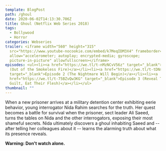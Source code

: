 ```yaml
---
template: BlogPost
path: /ghoul
date: 2020-06-02T14:13:30.706Z
title: Ghoul (Netflix Web Series 2018)
tags:
  - Bollywood
  - Horror
categories: Webseries
trailer: <iframe width="560" height="315"
  src="https://www.youtube-nocookie.com/embed/k7MeqIDM3X4" frameborder="0"
  allow="accelerometer; autoplay; encrypted-media; gyroscope;
  picture-in-picture" allowfullscreen></iframe>
episodes: <ul><li><a href="https://we.tl/t-nMzNCvV56z" target="_blank">Episode 1
  (Out of the Smokeless Fire)</a></li><li><a href="https://we.tl/t-tDNsFJgNKh"
  target="_blank">Episode 2 (The Nightmare Will Begin)</a></li><li><a
  href="https://we.tl/t-75BZvQw3KG" target="_blank">Episode 3 (Reveal Their
  Guilt, Eat Their Flesh)</a></li></ul>
thumbnail: ""
---
```

When a new prisoner arrives at a military detention center exhibiting eerie behavior, young interrogator Nida Rahim searches for the truth. Her quest becomes a battle for survival when the prisoner, sect leader Ali Saeed, turns the tables on Nida and the other interrogators, exposing their most shameful secrets. Nida ultimately discovers a ghoul inhabiting Saeed and -- after telling her colleagues about it -- learns the alarming truth about what its presence reveals.

**Warning: Don't watch alone.**
